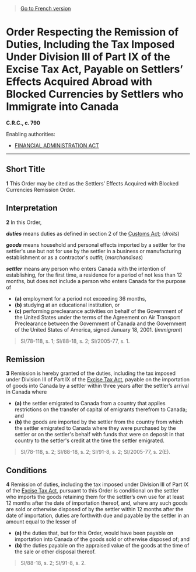 > [Go to French version](/fr/Règlements/Codification%20des%20règlements%20du%20Canada/701-800/C.R.C.,%20ch.%20790.md)

# Order Respecting the Remission of Duties, Including the Tax Imposed Under Division III of Part IX of the Excise Tax Act, Payable on Settlers’ Effects Acquired Abroad with Blocked Currencies by Settlers who Immigrate into Canada

**C.R.C., c. 790**

Enabling authorities: 
- [FINANCIAL ADMINISTRATION ACT](/en/Acts/Revised%20Statutes%20of%20Canada/F/F-11.md)

----------



## Short Title


**1** This Order may be cited as the Settlers’ Effects Acquired with Blocked Currencies Remission Order.




## Interpretation


**2** In this Order,

***duties*** means duties as defined in section 2 of the [Customs Act](/en/Acts/Statutes%20of%20Canada/1985/c.%201%20(2nd%20Supp.).md); (*droits*)

***goods*** means household and personal effects imported by a settler for the settler's use but not for use by the settler in a business or manufacturing establishment or as a contractor's outfit; (*marchandises*)

***settler*** means any person who enters Canada with the intention of establishing, for the first time, a residence for a period of not less than 12 months, but does not include a person who enters Canada for the purpose of 
- **(a)** employment for a period not exceeding 36 months, 
- **(b)** studying at an educational institution, or 
- **(c)** performing preclearance activities on behalf of the Government of the United States under the terms of the Agreement on Air Transport Preclearance between the Government of Canada and the Government of the United States of America, signed January 18, 2001. (*immigrant*)
> SI/78-118, s. 1; SI/88-18, s. 2; SI/2005-77, s. 1.





## Remission


**3** Remission is hereby granted of the duties, including the tax imposed under Division III of Part IX of the [Excise Tax Act](/en/Acts/Revised%20Statutes%20of%20Canada/E/E-15.md), payable on the importation of goods into Canada by a settler within three years after the settler’s arrival in Canada where
- **(a)** the settler emigrated to Canada from a country that applies restrictions on the transfer of capital of emigrants therefrom to Canada; and
- **(b)** the goods are imported by the settler from the country from which the settler emigrated to Canada where they were purchased by the settler or on the settler's behalf with funds that were on deposit in that country to the settler's credit at the time the settler emigrated. 
> SI/78-118, s. 2; SI/88-18, s. 2; SI/91-8, s. 2; SI/2005-77, s. 2(E).





## Conditions


**4** Remission of duties, including the tax imposed under Division III of Part IX of the [Excise Tax Act](/en/Acts/Revised%20Statutes%20of%20Canada/E/E-15.md), pursuant to this Order is conditional on the settler who imports the goods retaining them for the settler’s own use for at least 12 months after the date of importation thereof, and, where any such goods are sold or otherwise disposed of by the settler within 12 months after the date of importation, duties are forthwith due and payable by the settler in an amount equal to the lesser of
- **(a)** the duties that, but for this Order, would have been payable on importation into Canada of the goods sold or otherwise disposed of; and
- **(b)** the duties payable on the appraised value of the goods at the time of the sale or other disposal thereof.
> SI/88-18, s. 2; SI/91-8, s. 2.



